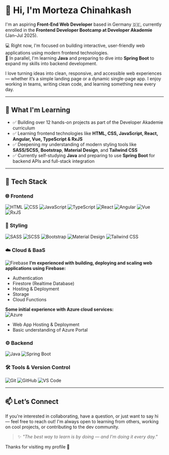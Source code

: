 # 👋 Hi, I'm Morteza Chinahkash

I'm an aspiring **Front-End Web Developer** based in Germany 🇩🇪, currently enrolled in the **Frontend Developer Bootcamp at Developer Akademie** (Jan–Jul 2025).

💻 Right now, I'm focused on building interactive, user-friendly web applications using modern frontend technologies.  
🚀 In parallel, I'm learning **Java** and preparing to dive into **Spring Boot** to expand my skills into backend development.

I love turning ideas into clean, responsive, and accessible web experiences — whether it’s a simple landing page or a dynamic single-page app. I enjoy working in teams, writing clean code, and learning something new every day.

---

## 🧠 What I'm Learning

- ✅ Building over 12 hands-on projects as part of the Developer Akademie curriculum
- ✅ Learning frontend technologies like **HTML, CSS, JavaScript, React, Angular, Vue, TypeScript & RxJS**
- ✅ Deepening my understanding of modern styling tools like **SASS/SCSS**, **Bootstrap**, **Material Design**, and **Tailwind CSS**
- ✅ Currently self-studying **Java** and preparing to use **Spring Boot** for backend APIs and full-stack integration

---

## 🚀 Tech Stack

### 🌐 Frontend  
![HTML](https://img.shields.io/badge/HTML5-E34F26?style=for-the-badge&logo=html5&logoColor=white)
![CSS](https://img.shields.io/badge/CSS3-1572B6?style=for-the-badge&logo=css3&logoColor=white)
![JavaScript](https://img.shields.io/badge/JavaScript-F7DF1E?style=for-the-badge&logo=javascript&logoColor=black)
![TypeScript](https://img.shields.io/badge/TypeScript-3178C6?style=for-the-badge&logo=typescript&logoColor=white)
![React](https://img.shields.io/badge/React-20232A?style=for-the-badge&logo=react&logoColor=61DAFB)
![Angular](https://img.shields.io/badge/Angular-DD0031?style=for-the-badge&logo=angular&logoColor=white)
![Vue](https://img.shields.io/badge/Vue.js-35495E?style=for-the-badge&logo=vue.js&logoColor=4FC08D)
![RxJS](https://img.shields.io/badge/RxJS-B7178C?style=for-the-badge&logo=reactivex&logoColor=white)

### 🎨 Styling  
![SASS](https://img.shields.io/badge/SASS-CC6699?style=for-the-badge&logo=sass&logoColor=white)
![SCSS](https://img.shields.io/badge/SCSS-CC6699?style=for-the-badge&logo=sass&logoColor=white)
![Bootstrap](https://img.shields.io/badge/Bootstrap-7952B3?style=for-the-badge&logo=bootstrap&logoColor=white)
![Material Design](https://img.shields.io/badge/Material%20Design-757575?style=for-the-badge&logo=material-design&logoColor=white)
![Tailwind CSS](https://img.shields.io/badge/Tailwind_CSS-38B2AC?style=for-the-badge&logo=tailwind-css&logoColor=white)

### ☁️ Cloud & BaaS<br>
![Firebase](https://img.shields.io/badge/Firebase-FFCA28?style=for-the-badge&logo=firebase&logoColor=black)
**I’m experienced with building, deploying and scaling web applications using Firebase:**

- Authentication
- Firestore (Realtime Database)
- Hosting & Deployment
- Storage
- Cloud Functions

**Some initial experience with Azure cloud services:**<br>
![Azure](https://img.shields.io/badge/Azure-0078D4?style=for-the-badge&logo=microsoft-azure&logoColor=white)
- Web App Hosting & Deployment
- Basic understanding of Azure Portal

### ⚙️ Backend  
![Java](https://img.shields.io/badge/Java-ED8B00?style=for-the-badge&logo=java&logoColor=white)
![Spring Boot](https://img.shields.io/badge/Spring_Boot-6DB33F?style=for-the-badge&logo=spring-boot&logoColor=white)

### 🛠 Tools & Version Control  
![Git](https://img.shields.io/badge/Git-F05032?style=for-the-badge&logo=git&logoColor=white)
![GitHub](https://img.shields.io/badge/GitHub-181717?style=for-the-badge&logo=github&logoColor=white)
![VS Code](https://img.shields.io/badge/VS_Code-007ACC?style=for-the-badge&logo=visual-studio-code&logoColor=white)

---

## 📫 Let’s Connect

If you're interested in collaborating, have a question, or just want to say hi — feel free to reach out! I'm always open to learning from others, working on cool projects, or contributing to the dev community.

> ✨ _"The best way to learn is by doing — and I'm doing it every day."_

Thanks for visiting my profile 🙌
